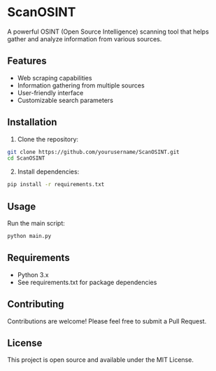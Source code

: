 # ScanOSINT

A powerful OSINT (Open Source Intelligence) scanning tool that helps gather and analyze information from various sources.

## Features
- Web scraping capabilities
- Information gathering from multiple sources
- User-friendly interface
- Customizable search parameters

## Installation

1. Clone the repository:
```bash
git clone https://github.com/yourusername/ScanOSINT.git
cd ScanOSINT
```

2. Install dependencies:
```bash
pip install -r requirements.txt
```

## Usage

Run the main script:
```bash
python main.py
```

## Requirements
- Python 3.x
- See requirements.txt for package dependencies

## Contributing
Contributions are welcome! Please feel free to submit a Pull Request.

## License
This project is open source and available under the MIT License. 

